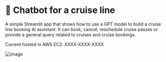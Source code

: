 # 💬 Chatbot for a cruise line

A simple Streamlit app that shows how to use a GPT model to build a cruise line booking AI assistant. It can book, cancel, reschedule cruise passes or provide a general query related to cruises and cruise bookings. 

Current hosted in AWS EC2: XXXX-XXXX-XXXX

![image](https://github.com/user-attachments/assets/f635b134-3dce-409d-8f78-76fb5a34bf0d)


